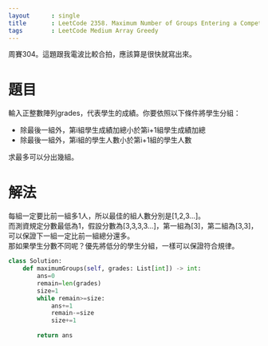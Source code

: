 ```yaml
--- 
layout      : single
title       : LeetCode 2358. Maximum Number of Groups Entering a Competition
tags        : LeetCode Medium Array Greedy
---
```

周賽304。這題跟我電波比較合拍，應該算是很快就寫出來。  

# 題目
輸入正整數陣列grades，代表學生的成績。你要依照以下條件將學生分組：  
- 除最後一組外，第i組學生成績加總小於第i+1組學生成績加總  
- 除最後一組外，第i組的學生人數小於第i+1組的學生人數  

求最多可以分出幾組。

# 解法
每組一定要比前一組多1人，所以最佳的組人數分別是[1,2,3...]。  
而測資規定分數最低為1，假設分數為[3,3,3,3...]，第一組為[3]，第二組為[3,3]，可以保證下一組一定比前一組總分還多。  
那如果學生分數不同呢？優先將低分的學生分組，一樣可以保證符合規律。  

```python
class Solution:
    def maximumGroups(self, grades: List[int]) -> int:
        ans=0
        remain=len(grades)
        size=1
        while remain>=size:
            ans+=1
            remain-=size
            size+=1
            
        return ans
```
